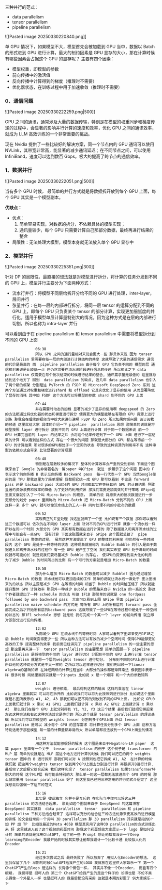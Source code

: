 
三种并行的范式： 

* data parallelism 
* tensor parallelism 
* pipeline parallelism 


![[Pasted image 20250330220840.png]]

单 GPU 情况下，如果模型不大，模型首先会被加载到 GPU 当中，数据以 Batch 的形式进到 GPU 进行计算，最大的制约因素是 GPU 显存的大小，那在计算时候有哪些因素会占据这个 GPU 的显存呢？ 主要有四个因素：

* 模型权重，即模型的参数
* 前向传播中的激活值
* 反向传播中计算得到的梯度（推理时不需要）
* 优化器状态，在训练过程中用于加速收敛（推理时不需要）

### 0、通信问题

![[Pasted image 20250330222259.png|500]]

GPU 之间的通讯，通常涉及大量的数据传输，特别是在模型的权重同步和梯度传递的过程中，会显著的影响并行计算的速度和效率，优化 GPU 之间的通讯效率，就成为 LLM 高效训练的一个非常重要的挑战。

现在 Nvidia 提供了一些比较好的解决方案，同一个节点内的 GPU 通讯可以使用 NVLink，其带宽非常高，能显著的减少通讯延迟；在不同节点之间，可以使用 InfiniBand，速度可以达到数百 Gbps，极大的提高了跨节点的通信效率。









### 1、数据并行

![[Pasted image 20250330222051.png|500]]

当有多个 GPU 时候， 最简单的并行方式就是将数据拆开放到每个 GPU 上面，每个 GPU 其实是一个模型副本。

**优缺点：**

* 优点：
	1. 简单容易实现，对数据的拆分，不依赖具体的模型实现；
	2. 通讯量较少，每个 GPU 只需要计算自己那部分数据，最终再进行结果的整合
* 局限性：无法处理大模型，模型本身就无法放入单个 GPU 显存中 


### 2、模型并行

![[Pasted image 20250330225351.png|300]]

针对 DP 的局限性，最直接的想法就是对模型进行拆分，将计算的任务分发到不同的 GPU 上，模型并行主要分为下面两种方式：

* 流水行并行：将模型不同层给拆开分给不同的 GPU 进行处理，inter-layer，层间并行
* 张量并行：在每一层的内部进行拆分，将同一层 tensor 的运算分配到不同的 GPU 上，即每个 GPU 只负责某个 tensor 的部分计算，实现更加细腻度的并行化。适用于模型单层计算量特别大的情况。因为这种方式是在层的内部进行切割，所以也称为 intra-layer 并行


可以看到由于在 pipeline parallelism 和 tensor parallelism 中需要将模型拆分到不同的 GPU 上面
              
                  06:38
                  所以 GPU 之间的通行量相对来说会更大一些 那具体来说 因为 tanser parallelism 里需要在每一层的内部进行计算结构的共享 这就导致了大量的通信需求 通信的代价是最高的 而  pipeline parallelism 由于每个 GPU 它负责不同的 模型的层 通信相对来说是比较低一点 但仍然需要在流水线阶段进行信息的传递 所以相比之下 data parallelism 仅需要在每个批次结束的时候进行结果的整合, 通讯需求量是最低的 这里就总结到这个地方了 回到  data parallelism 的缺点, 近几年 data parallelism 也引入了两个新的框架 分别是这 PyTorch 的 FSDP 和 Microsoft DeepSpeed Zero 系列 这两个方法通过对权重和梯度进行shard 和 offload 它其实优化了显存的使用 从而显著降低了显存的消耗 其中加 FSDP 这个方法可以将模型的参数 shard 到不同的 GPU 上面
              
                  07:44
                  并在需要时动态的加载 显著的减少了显存的使用啊 deepspeed 的 Zero 的方法都通过将优化器的状态和梯度进行拆分 使得更大的模型能够在有限的 GPU 资源上进行训练 那我会在后续的视频当中给大家进行讲解 FSDP 和 Zero 所以如果你感兴趣 请订阅我的频道 这里就给大家 具体的介绍一下 pipeline  parallelism 思想 那简单的说就是将模型按照 layer 进行拆分 放到不同的 GPU 上面进行计算 对于同一个数据来说 前一个 GPU 计算完当前的 layer 的结果之后 会将这个结果传递到下一个 GPU 上面 进行下一层结果的计算 可以看到这样的方式 存在一个很大的问题 那就是大部分的 GPU 都在等待前一个 GPU 的计算结果 所以很多的GPU都处于一个空闲的状态 导致的这种资源的利用率不高 这种串型的依赖方式会带来 比较显著的计算瓶颈
              
                  08:48
                  特别是在层数较多的情况下 整体的计算效率会严重的受到影响 下面这个图 就来自于 Google 的非常著名的一篇paper 叫GPipe  就进一步展示了这个问题 图中的 F 表示这个前向传播 B 表示反向传播 Backward pass  每一行代表一个 GPU 当然Google使用的是 TPU 那我这里为了简单理解 我都把它统一成 GPU 那可以看到 不论是 forward pass 还是 backward pass 大部分的 GPU 时间都其实在等待其他 GPU 的计算结果 导致显著的资源浪费和效率的降低 为了更好的利用资源 那我们需要更加高效的并行策略 GPipe这里面文章就引入了一个叫 Micro-Batch 的概念， 简单的说 将原来大的批次数据进行一步 更细分的划分 paper 里面称为 Micro-Batch 把 Micro-Batch 分到不同的 GPU 上面 这样一来 多个 GPU 就可以像流水线上的工人一样 同时处理不同的小批次的数据
              
                  09:52
                  实现真正的并型处理 我这里就画了一个图 比如说有三个数据 那你可以看到这三个数据可以 依次的在不同的 layer 上面 针对不同的GPU进行计算 就像一个流水线一样 所以在同一个时刻 大部分的 GPU 其实都有数据在进行计算的 除了数据进入和离开流水线的过程中可能会有一些GPU  没有计算 下面这张图就来自于 GPipe 这个图就总结了  pipe parallelism 整体的过程， 虽然这种方法提高了 GPU 的整体的利用率 但仍然有一些时间段内 这个 GPU 是处于一种等待的状态 这种现象就被称为 Bubble Bubble 的引入是由于数据进入和离开流水线的过程中 有一些 GPU 是产生了空闲 我们其实希望 GPU 处于满载的时间段就尽可能的长 就是说我们要尽量减少 Bubble 的存在， 使GPU的资源得到最大化的利用 为了减少 Bubble 的时间所占的比例 有一个可行的方案就是增加 Micro-Batch 的数量
              
                  10:58
                  那为什么增加 Micro-Batch 的数量可以减少 Bubble? 因为通过增加 Micro-Batch 的数量 流水线他可以更加连续的工作 简单的说就让流水线一直处于 图上圈出来的的状态 所以主要是减少 GPU 在等待的时间 相当于 Bubble 的时间给压缩了 所以就能提升整体 GPU 计算效率 那另外一种减少 Bubble 的思路来自于 Nvidia 的一篇论文 那这个作者就提出了一种 schedule 的方法 叫做 1F1B 那简单的说就是 one fordpass followed by one backward pass  大家可以看到上图 GPipe 里面 pipeline parallelism naive schedule 的方式是 等所有 GPU 上的所有层的 forward pass 全部完成之后才开始所有层的backword pass 这就导致了一些GPU在等待过程中是处于一种空闲的状态的 那1F1 schedule 思想 就是说 我每完成一个某一个 layer 的前向传播 就立即对该部分进行反向传播，
              
                  12:02
                  从而减少 GPU 在流水线中的等待时间 大家可以看到下图如果使用1F1B之后 Bubble 时间就变得更少一些 所以这种方法可以有效的减少个空闲时间 使得GPU能够更加高效的工作 提高整体的效率 我前面已经讲完了 pipeline parallelism 的一些主要的思想 那这里再来讲一下  tensor parallelism 的主要思想 简单的回顾一下 pipeline parallelism 是将模型的不同的 layer 进行切分 分配到不同的 GPU 上进行计算 tensor parallelism 就是将一个层的weights tensor 进行切分， 分布到不同的GPU上进行计算 所以他的这种切分方式是不太一样的 之所以可以这样进行切分 我们先回顾一下linear algebra的基础知识 在神经网络的计算过程当中 大部分的操作都是矩阵乘法 像我图中表示一样 很多时候 网络里面其实就是一个inputs 比如说 x 是一个矩阵 和一个大的参数矩阵
              
                  13:07
                  weights 进行相乘， 最后得到这样的输出 这样的乘法在 linear algebra 里面其实 可以将它拆开的 比如说我们可以将为此按照列进行拆分 比如说这个里面就是右图所表示的 A1, A2, A3 那我们可以把不同的列放到不同的GPU上面， 比如说 GPU0 上面我们就计算 x 乘以 A1 GPU1 上面我们就计算 x 乘以 A2 GPU2 上面就计算 x 乘以 A3  那么我们在每个 GPU 上就分别得到 Y1, Y2, Y3 这三个结果 最后我们就把它拼起来 左边这种方法和右边这种方法其实是等价的 所以这个就是 tensor parallelism 的理论基础 所以我们可以将模型的 weights tenser 分割到多个GPU上面 所以 tensor parallelism 是可以 减小每个 GPU 的显存需求 将计算任务分到多个 GPU 上面 这种方法特别适用于那些模型 每一层的计算量都非常的大 所以单层都没法放到一个GPU上面去的情况
              
                  14:12
                  用这种方法就能够很好的解决 这个图是来自于Megatron-LM paper  这篇 paper 里面有一个关于  tensor parallelism 的例子 这个例子是 transformer 的 MLP 层 简单的说就是在 MLP 层这个地方进行计算的时候 我们可以把它的两个 weights tensor 图中的 B 进行拆开 那我们可以对 A 按照列也把它拆成 A1, A2  在计算的时候 我们就 把这两个weights tensor 放到两个GPU上面去分别进行计算 再跟拆开B进行计算, 最后完了之后把它给合起来 我们这样实现了  tensor parallelism 如果transformer特别大的时候 这个MLP层 有可能会特别的大 那么单一的这一层都无法放进单个 GPU 的时候 那么就需要用 tensor parallelism 好了 到这里我已经把三种常用的并行范式介绍完了 这里我想最后强调一下这三种范式
              
                  15:16
                  其实是 彼此独立 它并不是互斥的 在实际当中你可以将这三种  parallelism 的方法结合起来， 那比如这个图就来自于 DeepSpeed 的这篇博客 DeepSpeed 其实就将  data parallelism  tensor  parallelism 和 pipeline  parallelism 三种方法结合起来了 这样可以充分的结合这三种方法优势来更高效的进行模型的训练 论文会经常用一个词叫 3D parallelism 那 3D parallelism 其实就是指的DP 加 PP 加 TP  比如说最近的Meta 405B 模型其实用了这种3D parallelism的方式训练出来 好 这里就进入到了这个视频的彩蛋时间 那我这个彩蛋想给大家展示一下 logo 是如何设计的 简单的说就是我用ChatGPT, 给了他一些 Prompt 想让他帮我设计一个Deep learning的Encoder 我最开始的时候其实想让他帮我设计一个比较卡通 比较拟人化的Encoder
              
                  16:21
                  经过多次尝试之后 最终失败了 所以放弃了 用拟人化Encoder的想法， 这里我保留了几个 早期的时候ChatGPT给我产生的LOGO 我就放在这里供大家娱乐一下 第一个ChatGPT产生的logo 是这样的 长得像个面包一样， 其实并不像一个Encoder， 而且有四个眼睛， 我觉得是 挺吓人的 第二个 ChatGPT给我产生的是这个样子的 长得也是 不伦不类 长得像一个外星人一样 也是挺吓人的 我最后都没有采用 这就是本期的彩蛋了 供大家娱乐一下
              
            